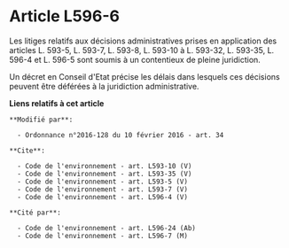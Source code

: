 # Article L596-6

Les litiges relatifs aux décisions administratives prises en application des articles L. 593-5, L. 593-7, L. 593-8, L. 593-10
à L. 593-32, L. 593-35, L. 596-4 et L. 596-5 sont soumis à un contentieux de pleine juridiction. 

Un décret en Conseil d'Etat précise les délais dans lesquels ces décisions peuvent être déférées à la juridiction
administrative.

**Liens relatifs à cet article**

	**Modifié par**:

	  - Ordonnance n°2016-128 du 10 février 2016 - art. 34

	**Cite**:

	  - Code de l'environnement - art. L593-10 (V)
	  - Code de l'environnement - art. L593-35 (V)
	  - Code de l'environnement - art. L593-5 (V)
	  - Code de l'environnement - art. L593-7 (V)
	  - Code de l'environnement - art. L596-4 (V)

	**Cité par**:

	  - Code de l'environnement - art. L596-24 (Ab)
	  - Code de l'environnement - art. L596-7 (M)
